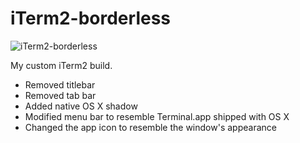 # iTerm2-borderless

![iTerm2-borderless](https://github.com/jasonwoodland/iTerm2-borderless/blob/master/preview.png?raw=true)

My custom iTerm2 build.

* Removed titlebar
* Removed tab bar
* Added native OS X shadow
* Modified menu bar to resemble Terminal.app shipped with OS X
* Changed the app icon to resemble the window's appearance
